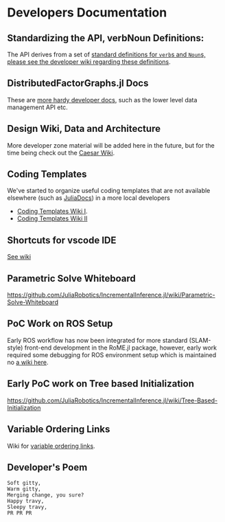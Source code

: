 # Developers Documentation

## Standardizing the API, verbNoun Definitions:

The API derives from a set of [standard definitions for `verb`s and `Noun`s, please see the developer wiki regarding these definitions](http://github.com/JuliaRobotics/DistributedFactorGraphs.jl/wiki/Standard-Definitions-of-API-via-verbs-and-set-theory).

## DistributedFactorGraphs.jl Docs

These are [more hardy developer docs](http://juliarobotics.org/DistributedFactorGraphs.jl/latest/), such as the lower level data management API etc.

## Design Wiki, Data and Architecture

More developer zone material will be added here in the future, but for the time being check out the [Caesar Wiki](http://github.com/JuliaRobotics/Caesar.jl/wiki/Data-Design-for-Caesar-RoME-IIF).

## Coding Templates

We've started to organize useful coding templates that are not available elsewhere (such as [JuliaDocs](http://docs.julialang.org/en/v1/)) in a more local developers 
- [Coding Templates Wiki I](http://github.com/JuliaRobotics/IncrementalInference.jl/wiki/Coding-Templates).
- [Coding Templates Wiki II](https://github.com/JuliaRobotics/DistributedFactorGraphs.jl/wiki/Developers-guide)

## Shortcuts for vscode IDE

[See wiki](https://github.com/JuliaRobotics/Caesar.jl/wiki/Useful-vscode-IDE-shortcuts)

## Parametric Solve Whiteboard

https://github.com/JuliaRobotics/IncrementalInference.jl/wiki/Parametric-Solve-Whiteboard

## PoC Work on ROS Setup

Early ROS workflow has now been integrated for more standard (SLAM-style) front-end development in the RoME.jl package, however, early work required some debugging for ROS environment setup which is maintained no [a wiki here](http://github.com/JuliaRobotics/Caesar.jl/wiki/ROS-PoC).

## Early PoC work on Tree based Initialization

https://github.com/JuliaRobotics/IncrementalInference.jl/wiki/Tree-Based-Initialization

## Variable Ordering Links

Wiki for [variable ordering links](http://github.com/JuliaRobotics/Caesar.jl/wiki/Variable-Ordering-References).

## Developer's Poem

```
Soft gitty, 
Warm gitty, 
Merging change, you sure?
Happy travy, 
Sleepy travy, 
PR PR PR 
```
